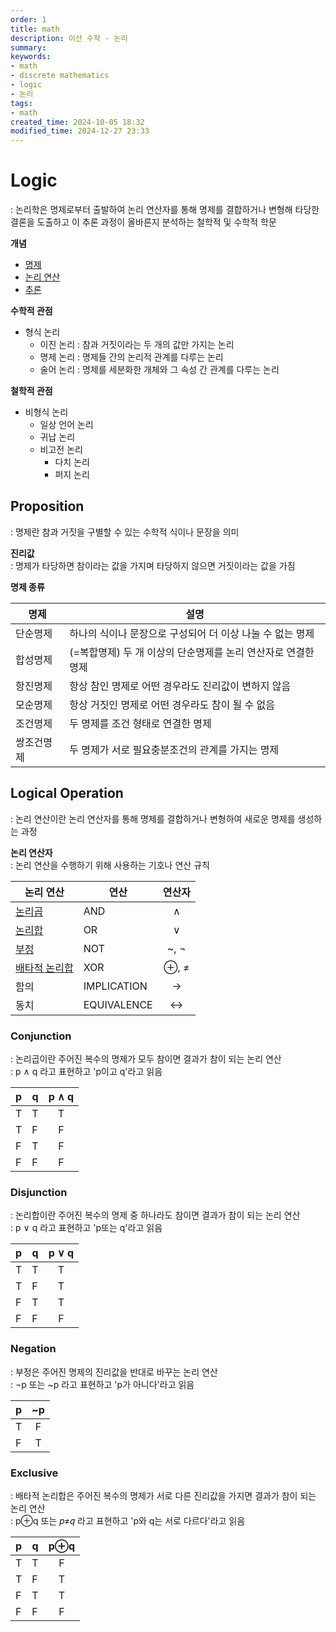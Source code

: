 ```yaml
---
order: 1
title: math
description: 이산 수학 - 논리
summary:
keywords:
- math
- discrete mathematics
- logic
- 논리
tags:
- math
created_time: 2024-10-05 18:32
modified_time: 2024-12-27 23:33
---
```


# Logic
: 논리학은 명제로부터 출발하여 논리 연산자를 통해 명제를 결합하거나 변형해 타당한 결론을 도출하고 이 추론 과정이 올바른지 분석하는 철학적 및 수학적 학문  

**개념**
- [명제](#proposition)
- [논리 연산](#logical-operation)
- [추론](#inference)  

**수학적 관점**
- 형식 논리
  - 이진 논리 : 참과 거짓이라는 두 개의 값만 가지는 논리
  - 명제 논리 : 명제들 간의 논리적 관계를 다루는 논리
  - 술어 논리 : 명제를 세분화한 개체와 그 속성 간 관계를 다루는 논리

**철학적 관점**
- 비형식 논리
  - 일상 언어 논리
  - 귀납 논리
  - 비고전 논리
    - 다치 논리
    - 퍼지 논리



## Proposition  
: 명제란 참과 거짓을 구별할 수 있는 수학적 식이나 문장을 의미  

**진리값**  
: 명제가 타당하면 참이라는 값을 가지며 타당하지 않으면 거짓이라는 값을 가짐  


**명제 종류**

명제 | 설명
---|---
단순명제 | 하나의 식이나 문장으로 구성되어 더 이상 나눌 수 없는 명제
합성명제 | (=복합명제) 두 개 이상의 단순명제를 논리 연산자로 연결한 명제
항진명제 | 항상 참인 명제로 어떤 경우라도 진리값이 변하지 않음
모순명제 | 항상 거짓인 명제로 어떤 경우라도 참이 될 수 없음
조건명제 | 두 명제를 조건 형태로 연결한 명제
쌍조건명제 | 두 명제가 서로 필요충분조건의 관계를 가지는 명제
 


## Logical Operation
: 논리 연산이란 논리 연산자를 통해 명제를 결합하거나 변형하여 새로운 명제를 생성하는 과정  

**논리 연산자**  
: 논리 연산을 수행하기 위해 사용하는 기호나 연산 규칙  

논리 연산 | 연산 | 연산자
---|---|:---:
[논리곱](#conjunction) | AND | ∧
[논리합](#disjunction) | OR  | ∨
[부정](#negation) | NOT | ~, ¬
[배타적 논리합](#exclusive) | XOR | ⊕, ≠
함의 | IMPLICATION | →
동치 | EQUIVALENCE | ↔



### Conjunction
: 논리곱이란 주어진 복수의 명제가 모두 참이면 결과가 참이 되는 논리 연산  
: p ∧ q 라고 표현하고 'p이고 q'라고 읽음  

p | q | p ∧ q
---|---|:---:
T | T | T 
T | F | F
F | T | F
F | F | F



### Disjunction
: 논리합이란 주어진 복수의 명제 중 하나라도 참이면 결과가 참이 되는 논리 연산  
: p ∨ q 라고 표현하고 'p또는 q'라고 읽음  

p | q | p ∨ q
---|---|:---:
T | T | T 
T | F | T
F | T | T
F | F | F



### Negation
: 부정은 주어진 명제의 진리값을 반대로 바꾸는 논리 연산  
: ¬p 또는 ~p 라고 표현하고 'p가 아니다'라고 읽음  

p | ~p
---|:---:
T | F
F | T 



### Exclusive
: 배타적 논리합은 주어진 복수의 명제가 서로 다른 진리값을 가지면 결과가 참이 되는 논리 연산  
: p⊕q 또는 𝑝≠𝑞 라고 표현하고 'p와 q는 서로 다르다'라고 읽음  

p | q | p⊕q
---|---|:---:
T | T | F 
T | F | T
F | T | T
F | F | F
